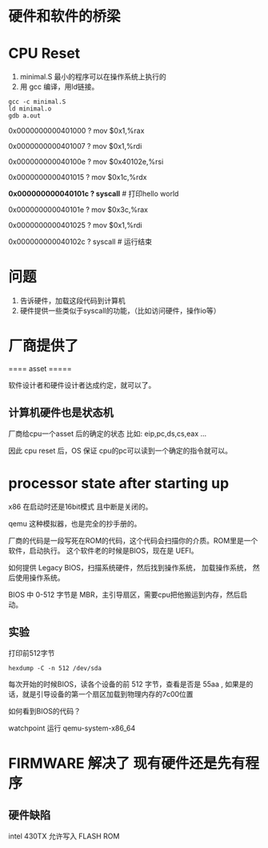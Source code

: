 # 硬件和软件的桥梁
# CPU Reset
1. minimal.S 最小的程序可以在操作系统上执行的
2. 用 gcc 编译，用ld链接。
```
gcc -c minimal.S
ld minimal.o
gdb a.out
```

 0x0000000000401000  ? mov    $0x1,%rax

 0x0000000000401007  ? mov    $0x1,%rdi

 0x000000000040100e  ? mov    $0x40102e,%rsi

 0x0000000000401015  ? mov    $0x1c,%rdx

 **0x000000000040101c  ? syscall**  # 打印hello world

 0x000000000040101e  ? mov    $0x3c,%rax

 0x0000000000401025  ? mov    $0x1,%rdi

 0x000000000040102c  ? syscall # 运行结束

# 问题
1. 告诉硬件，加载这段代码到计算机
2. 硬件提供一些类似于syscall的功能，（比如访问硬件，操作io等）

# 厂商提供了
==== asset =====

软件设计者和硬件设计者达成约定，就可以了。

## 计算机硬件也是状态机

厂商给cpu一个asset 后的确定的状态
比如:
eip,pc,ds,cs,eax ... 

因此 cpu reset 后，OS 保证 cpu的pc可以读到一个确定的指令就可以。

# processor state after starting up

x86 在启动时还是16bit模式 且中断是关闭的。

qemu 这种模拟器，也是完全的抄手册的。

厂商的代码是一段写死在ROM的代码，这个代码会扫描你的介质。ROM里是一个软件，启动执行。
这个软件老的时候是BIOS，现在是 UEFI。

如何提供 Legacy BIOS，扫描系统硬件，然后找到操作系统， 加载操作系统， 然后使用操作系统。

BIOS 中 0-512 字节是 MBR，主引导扇区，需要cpu把他搬运到内存，然后启动。

## 实验
打印前512字节
```
hexdump -C -n 512 /dev/sda
```

每次开始的时候BIOS，读各个设备的前 512 字节，查看是否是 55aa , 如果是的话，就是引导设备的第一个扇区加载到物理内存的7c00位置

如何看到BIOS的代码？

watchpoint 运行 qemu-system-x86_64

# FIRMWARE 解决了 现有硬件还是先有程序
## 硬件缺陷
intel 430TX 允许写入 FLASH ROM  